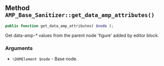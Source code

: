 ## Method `AMP_Base_Sanitizer::get_data_amp_attributes()`

```php
public function get_data_amp_attributes( $node );
```

Get data-amp-* values from the parent node &#039;figure&#039; added by editor block.

### Arguments

* `\DOMElement $node` - Base node.

